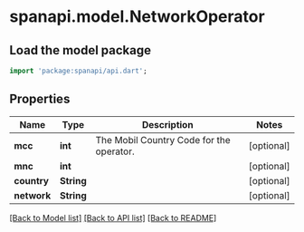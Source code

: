 # spanapi.model.NetworkOperator

## Load the model package
```dart
import 'package:spanapi/api.dart';
```

## Properties
Name | Type | Description | Notes
------------ | ------------- | ------------- | -------------
**mcc** | **int** | The Mobil Country Code for the operator. | [optional] 
**mnc** | **int** |  | [optional] 
**country** | **String** |  | [optional] 
**network** | **String** |  | [optional] 

[[Back to Model list]](../README.md#documentation-for-models) [[Back to API list]](../README.md#documentation-for-api-endpoints) [[Back to README]](../README.md)



